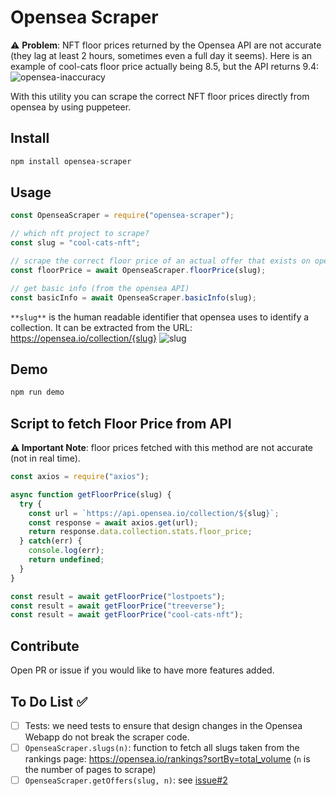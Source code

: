 # Opensea Scraper

⚠ **Problem**: NFT floor prices returned by the Opensea API are not accurate (they lag at least 2 hours, sometimes even a full day it seems). Here is an example of cool-cats floor price actually being 8.5, but the API returns 9.4: 
![opensea-inaccuracy](https://user-images.githubusercontent.com/44790691/137519280-a765c8ef-d35f-4ef6-b5f1-04c31915b37a.png)

With this utility you can scrape the correct NFT floor prices directly from opensea by using puppeteer.

## Install

```bash
npm install opensea-scraper
```

## Usage
```js
const OpenseaScraper = require("opensea-scraper");

// which nft project to scrape?
const slug = "cool-cats-nft";

// scrape the correct floor price of an actual offer that exists on opensea
const floorPrice = await OpenseaScraper.floorPrice(slug);

// get basic info (from the opensea API)
const basicInfo = await OpenseaScraper.basicInfo(slug);
```

`**slug**` is the human readable identifier that opensea uses to identify a collection. It can be extracted from the URL: https://opensea.io/collection/{slug}
![slug](https://user-images.githubusercontent.com/44790691/131232333-b79c50d7-606c-480a-9816-9d750ab798ff.png)

## Demo

```bash
npm run demo
```

## Script to fetch Floor Price from API
**⚠ Important Note**: floor prices fetched with this method are not accurate (not in real time). 
```js
const axios = require("axios");

async function getFloorPrice(slug) {
  try {
    const url = `https://api.opensea.io/collection/${slug}`;
    const response = await axios.get(url);
    return response.data.collection.stats.floor_price;
  } catch(err) {
    console.log(err);
    return undefined;
  }
}

const result = await getFloorPrice("lostpoets");
const result = await getFloorPrice("treeverse");
const result = await getFloorPrice("cool-cats-nft");
```

## Contribute

Open PR or issue if you would like to have more features added.

## To Do List ✅
- [ ] Tests: we need tests to ensure that design changes in the Opensea Webapp do not break the scraper code. 
- [ ] `OpenseaScraper.slugs(n)`: function to fetch all slugs taken from the rankings page: https://opensea.io/rankings?sortBy=total_volume (`n` is the number of pages to scrape) 
- [ ] `OpenseaScraper.getOffers(slug, n)`: see [issue#2](https://github.com/dcts/opensea-scraper/issues/2)
